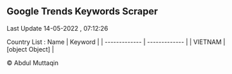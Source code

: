 

## Google Trends Keywords Scraper 
 
Last Update 14-05-2022 , 07:12:26

Country List :
 Name  | Keyword |
| ------------- | ------------- |
| VIETNAM | [object Object] |



© Abdul Muttaqin 
